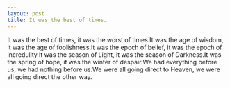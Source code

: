 ```yaml
---
layout: post
title: It was the best of times…
---
```




It was the best of times, it was the worst of times.It was the age of wisdom, it was the age of foolishness.It was the epoch of belief, it was the epoch of incredulity.It was the season of Light, it was the season of Darkness.It was the spring of hope, it was the winter of despair.We had everything before us, we had nothing before us.We were all going direct to Heaven, we were all going direct the other way.
